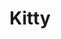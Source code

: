 ---
title: Kitty
date: 
draft: false

# descripcion
description : Anillo de plata 925

materials: Plata 925

color: Plateado

dimensions: 18mm diámetro - ajustable

code: 05-23-0604

type: "Anillos"

categories: []

price: $2.710,00

price_eftvo: $2.300,00

# Images
# first image will be shown in the product page
images:
  # - image: "images/path_to_image"
  # La ubicacion de las imagenes es imagenes/Anillos/Anillos.Plata/05-23-0604-kitty
  - image: "./images/anillos/plata/05-23-0604.JPG"
---
